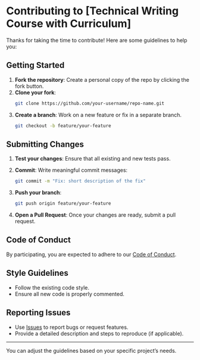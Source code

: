 # Contributing to [Technical Writing Course with Curriculum]

Thanks for taking the time to contribute! Here are some guidelines to help you:

## Getting Started

1. **Fork the repository**: Create a personal copy of the repo by clicking the fork button.
2. **Clone your fork**: 
   ```bash
   git clone https://github.com/your-username/repo-name.git
   ```
3. **Create a branch**: Work on a new feature or fix in a separate branch.
   ```bash
   git checkout -b feature/your-feature
   ```

## Submitting Changes

1. **Test your changes**: Ensure that all existing and new tests pass.
2. **Commit**: Write meaningful commit messages:
   ```bash
   git commit -m "Fix: short description of the fix"
   ```
3. **Push your branch**:
   ```bash
   git push origin feature/your-feature
   ```

4. **Open a Pull Request**: Once your changes are ready, submit a pull request.

## Code of Conduct

By participating, you are expected to adhere to our [Code of Conduct](CODE_OF_CONDUCT.md).

## Style Guidelines

- Follow the existing code style.
- Ensure all new code is properly commented.
  
## Reporting Issues

- Use [Issues](https://github.com/project-name/repo-name/issues) to report bugs or request features.
- Provide a detailed description and steps to reproduce (if applicable).

---

You can adjust the guidelines based on your specific project’s needs.
